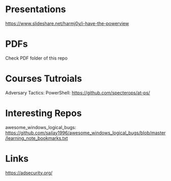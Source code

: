 # Presentations
https://www.slideshare.net/harmj0y/i-have-the-powerview

# PDFs
Check PDF folder of this repo

# Courses Tutroials
Adversary Tactics: PowerShell: https://github.com/specterops/at-ps/

# Interesting Repos
awesome_windows_logical_bugs: https://github.com/sailay1996/awesome_windows_logical_bugs/blob/master/learning_note_bookmarks.txt

# Links
https://adsecurity.org/
